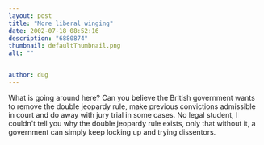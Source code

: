 ```yaml
---
layout: post
title: "More liberal winging"
date: 2002-07-18 08:52:16
description: "6880874"
thumbnail: defaultThumbnail.png
alt: ""


author: dug
---
```


<p>What is going around here? Can you believe the British government wants to remove the double jeopardy rule, make previous convictions admissible in court and do away with jury trial in some cases. No legal student, I couldn't tell you why the double jeopardy rule exists, only that without it, a government can simply keep locking up and trying dissentors.</p>

